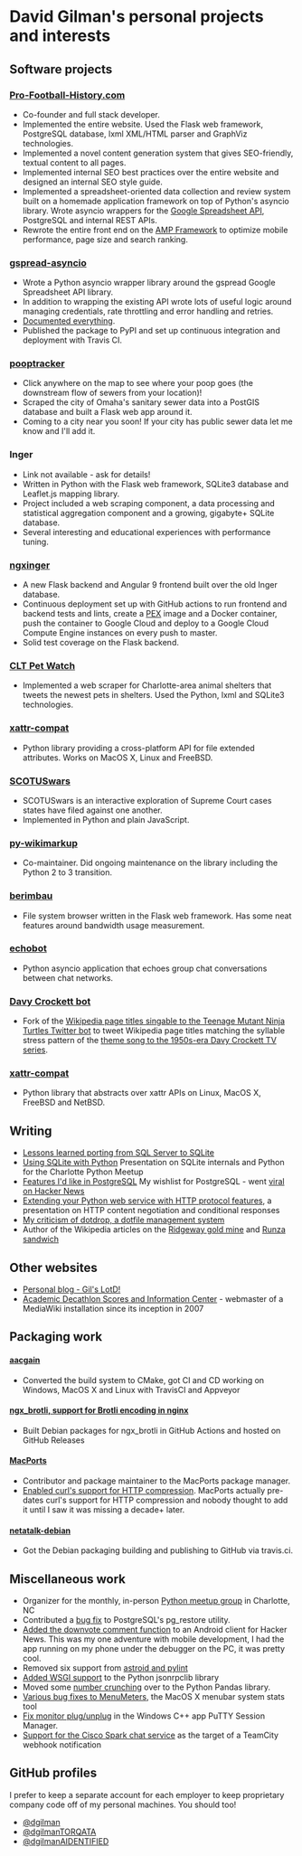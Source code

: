 # David Gilman's personal projects and interests
## Software projects

### [Pro-Football-History.com](https://pro-football-history.com)
* Co-founder and full stack developer.
* Implemented the entire website. Used the Flask web framework, PostgreSQL database, lxml XML/HTML parser and GraphViz technologies.
* Implemented a novel content generation system that gives SEO-friendly, textual content to all pages.
* Implemented internal SEO best practices over the entire website and designed an internal SEO style guide.
* Implemented a spreadsheet-oriented data collection and review system built on a homemade application framework on top of Python's asyncio library. Wrote asyncio wrappers for the [Google Spreadsheet API](https://github.com/dgilman/gspread_asyncio), PostgreSQL and internal REST APIs.
* Rewrote the entire front end on the [AMP Framework](https://amp.dev/) to optimize mobile performance, page size and search ranking.

### [gspread-asyncio](https://pypi.org/project/gspread-asyncio/)
* Wrote a Python asyncio wrapper library around the gspread Google Spreadsheet API library.
* In addition to wrapping the existing API wrote lots of useful logic around managing credentials, rate throttling and error handling and retries.
* [Documented everything](https://gspread-asyncio.readthedocs.io/en/latest/).
* Published the package to PyPI and set up continuous integration and deployment with Travis CI.

### [pooptracker](https://poop.gilslotd.com/?city=omaha)
* Click anywhere on the map to see where your poop goes (the downstream flow of sewers from your location)!
* Scraped the city of Omaha's sanitary sewer data into a PostGIS database and built a Flask web app around it.
* Coming to a city near you soon! If your city has public sewer data let me know and I'll add it.

### Inger
* Link not available - ask for details!
* Written in Python with the Flask web framework, SQLite3 database and Leaflet.js mapping library.
* Project included a web scraping component, a data processing and statistical aggregation component and a growing, gigabyte+ SQLite database.
* Several interesting and educational experiences with performance tuning.

### [ngxinger](https://github.com/dgilman/ngxinger/)
* A new Flask backend and Angular 9 frontend built over the old Inger database.
* Continuous deployment set up with GitHub actions to run frontend and backend tests and lints, create a [PEX](https://github.com/pantsbuild/pex) image and a Docker container, push the container to Google Cloud and deploy to a Google Cloud Compute Engine instances on every push to master.
* Solid test coverage on the Flask backend.

### [CLT Pet Watch](https://github.com/dgilman/petwatch)
* Implemented a web scraper for Charlotte-area animal shelters that tweets the newest pets in shelters. Used the Python, lxml and SQLite3 technologies.

### [xattr-compat](https://github.com/dgilman/xattr-compat)
* Python library providing a cross-platform API for file extended attributes. Works on MacOS X, Linux and FreeBSD.

### [SCOTUSwars](https://scotuswars.gilslotd.com/)
* SCOTUSwars is an interactive exploration of Supreme Court cases states have filed against one another.
* Implemented in Python and plain JavaScript.

### [py-wikimarkup](https://github.com/dgilman/py-wikimarkup)
* Co-maintainer. Did ongoing maintenance on the library including the Python 2 to 3 transition.

### [berimbau](https://github.com/dgilman/berimbau)
* File system browser written in the Flask web framework. Has some neat features around bandwidth usage measurement.

### [echobot](https://github.com/dgilman/echobot)
* Python asyncio application that echoes group chat conversations between chat networks.

### [Davy Crockett bot](https://github.com/dgilman/tmnt_wikipedia_bot)
* Fork of the [Wikipedia page titles singable to the Teenage Mutant Ninja Turtles Twitter bot](https://twitter.com/wiki_tmnt) to tweet Wikipedia page titles matching the syllable stress pattern of the [theme song to the 1950s-era Davy Crockett TV series](https://www.youtube.com/watch?v=txcRQedoEyY).

### [xattr-compat](https://github.com/dgilman/xattr-compat)
* Python library that abstracts over xattr APIs on Linux, MacOS X, FreeBSD and NetBSD.

## Writing
* [Lessons learned porting from SQL Server to SQLite](https://gilslotd.com/blog/lessons_learned_porting_sql_server_sqlite)
* [Using SQLite with Python](https://dgilman.github.io/sqlite_python/) Presentation on SQLite internals and Python for the Charlotte Python Meetup
* [Features I'd like in PostgreSQL](https://gilslotd.com/blog/features_id_postgresql) My wishlist for PostgreSQL - went [viral on Hacker News](https://news.ycombinator.com/item?id=34560332)
* [Extending your Python web service with HTTP protocol features](https://github.com/dgilman/http_python), a presentation on HTTP content negotiation and conditional responses
* [My criticism of dotdrop, a dotfile management system](https://gilslotd.com/blog/my_criticism_dotdrop_dotfile_management_system)
* Author of the Wikipedia articles on the [Ridgeway gold mine](https://en.wikipedia.org/wiki/Ridgeway_Mine) and [Runza sandwich](https://en.wikipedia.org/wiki/Runza)

## Other websites
* [Personal blog - Gil's LotD!](https://gilslotd.com/blog)
* [Academic Decathlon Scores and Information Center](https://acadecscores.gilslotd.com/wiki/Main_Page) - webmaster of a MediaWiki installation since its inception in 2007

## Packaging work
#### [aacgain](https://github.com/dgilman/aacgain)
* Converted the build system to CMake, got CI and CD working on Windows, MacOS X and Linux with TravisCI and Appveyor
#### [ngx\_brotli, support for Brotli encoding in nginx](https://gilslotd.com/blog/ngx_brotli_debian_bullseye_and_buster)
* Built Debian packages for ngx\_brotli in GitHub Actions and hosted on GitHub Releases
#### [MacPorts](https://www.macports.org/)
* Contributor and package maintainer to the MacPorts package manager.
* [Enabled curl's support for HTTP compression](https://github.com/macports/macports-base/pull/166). MacPorts actually pre-dates curl's support for HTTP compression and nobody thought to add it until I saw it was missing a decade+ later.
#### [netatalk-debian](https://github.com/dgilman/netatalk-debian)
* Got the Debian packaging building and publishing to GitHub via travis.ci.

## Miscellaneous work
* Organizer for the monthly, in-person [Python meetup group](https://www.meetup.com/python-charlotte/) in Charlotte, NC
* Contributed a [bug fix](https://commitfest.postgresql.org/28/2568/) to PostgreSQL's pg\_restore utility.
* [Added the downvote comment function](https://github.com/dgilman/hn-android/commits/add-downvote) to an Android client for Hacker News. This was my one adventure with mobile development, I had the app running on my phone under the debugger on the PC, it was pretty cool.
* Removed six support from [astroid and pylint](https://github.com/PyCQA/astroid/pull/864)
* [Added WSGI support](https://github.com/dgilman/jsonrpclib/commits/wsgi) to the Python jsonrpclib library
* Moved some [number crunching](https://github.com/dgilman/pandas_stats) over to the Python Pandas library.
* [Various bug fixes to MenuMeters](https://github.com/yujitach/MenuMeters/pulls?q=is%3Apr+author%3Adgilman+is%3Aclosed), the MacOS X menubar system stats tool
* [Fix monitor plug/unplug](https://sourceforge.net/p/puttysm/feature-requests/50/) in the Windows C++ app PuTTY Session Manager.
* [Support for the Cisco Spark chat service](https://github.com/tcplugins/tcWebHooksTemplates/tree/master/webhook-templates/CiscoSparkTemplates) as the target of a TeamCity webhook notification

## GitHub profiles
I prefer to keep a separate account for each employer to keep proprietary company code off of my personal machines. You should too!
* [@dgilman](https://github.com/dgilman)
* [@dgilmanTORQATA](https://github.com/dgilmanTORQATA)
* [@dgilmanAIDENTIFIED](https://github.com/dgilmanAIDENTIFIED)
